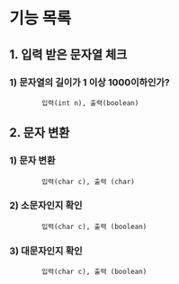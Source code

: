 
# 기능 목록

## 1. 입력 받은 문자열 체크
###     1) 문자열의 길이가 1 이상 1000이하인가?
            입력(int n), 출력(boolean)

## 2. 문자 변환
###     1) 문자 변환
            입력(char c), 출력 (char)
###     2) 소문자인지 확인
            입력(char c), 출력 (boolean)
###     3) 대문자인지 확인
            입력(char c), 출력 (boolean)